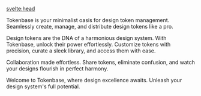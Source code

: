 <svelte:head>

<title>About</title>
</svelte:head>

Tokenbase is your minimalist oasis for design token management. Seamlessly create, manage, and distribute design tokens like a pro.

Design tokens are the DNA of a harmonious design system. With Tokenbase, unlock their power effortlessly. Customize tokens with precision, curate a sleek library, and access them with ease.

Collaboration made effortless. Share tokens, eliminate confusion, and watch your designs flourish in perfect harmony.

Welcome to Tokenbase, where design excellence awaits. Unleash your design system's full potential.
